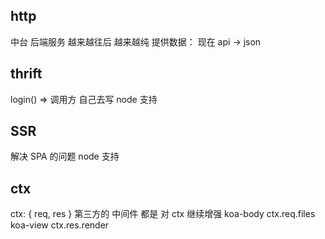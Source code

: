 ## http

中台
后端服务 越来越往后 越来越纯
提供数据：
现在 api -> json

## thrift
login() => 
调用方 自己去写
node 支持

## SSR
解决 SPA 的问题
node 支持

## ctx
ctx: {
  req,
  res
}
第三方的 中间件 都是 对 ctx 继续增强
koa-body
ctx.req.files
koa-view
ctx.res.render